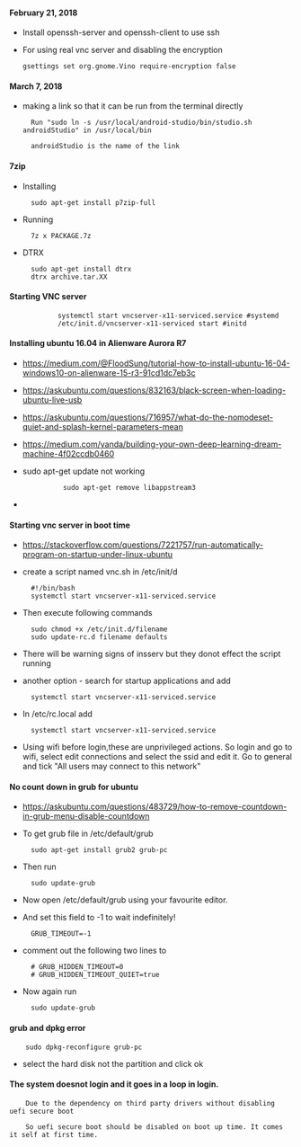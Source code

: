 #### February 21, 2018

  * Install openssh-server and openssh-client to use ssh
  
  * For using real vnc server and disabling the encryption
  
        gsettings set org.gnome.Vino require-encryption false
        
#### March 7, 2018

* making a link so that it can be run from the terminal directly 

		Run "sudo ln -s /usr/local/android-studio/bin/studio.sh androidStudio" in /usr/local/bin
		
		androidStudio is the name of the link

#### 7zip

* Installing

		sudo apt-get install p7zip-full

* Running

		7z x PACKAGE.7z 
				
* DTRX

		sudo apt-get install dtrx
		dtrx archive.tar.XX

#### Starting VNC server

                systemctl start vncserver-x11-serviced.service #systemd
                /etc/init.d/vncserver-x11-serviced start #initd
                
#### Installing ubuntu 16.04 in Alienware Aurora R7

* https://medium.com/@FloodSung/tutorial-how-to-install-ubuntu-16-04-windows10-on-alienware-15-r3-91cd1dc7eb3c
                
* https://askubuntu.com/questions/832163/black-screen-when-loading-ubuntu-live-usb
                
* https://askubuntu.com/questions/716957/what-do-the-nomodeset-quiet-and-splash-kernel-parameters-mean

* https://medium.com/yanda/building-your-own-deep-learning-dream-machine-4f02ccdb0460
                
* sudo apt-get update not working
                
                sudo apt-get remove libappstream3
                
*

#### Starting vnc server in boot time

* https://stackoverflow.com/questions/7221757/run-automatically-program-on-startup-under-linux-ubuntu

* create a script named vnc.sh in /etc/init/d

		#!/bin/bash
		systemctl start vncserver-x11-serviced.service

* Then execute following commands

		sudo chmod +x /etc/init.d/filename 
		sudo update-rc.d filename defaults 
		
* There will be warning signs of insserv but they donot effect the script running

* another option - search for startup applications and add

		systemctl start vncserver-x11-serviced.service

* In /etc/rc.local add

		systemctl start vncserver-x11-serviced.service
		
* Using wifi before login,these are unprivileged actions. So login and go to wifi, select edit connections and select the ssid and edit it. Go to general and tick "All users may connect to this network"

#### No count down in grub for ubuntu

* https://askubuntu.com/questions/483729/how-to-remove-countdown-in-grub-menu-disable-countdown

* To get grub file in /etc/default/grub

		sudo apt-get install grub2 grub-pc
* Then run 

		sudo update-grub
		
* Now open /etc/default/grub using your favourite editor.
* And set this field to -1 to wait indefinitely!

		GRUB_TIMEOUT=-1
		
* comment out the following two lines to

		# GRUB_HIDDEN_TIMEOUT=0 
		# GRUB_HIDDEN_TIMEOUT_QUIET=true 
		
* Now again run 
		
		sudo update-grub

#### grub and dpkg error

		sudo dpkg-reconfigure grub-pc
		
* select the hard disk not the partition and click ok

#### The system doesnot login and it goes in a loop in login.

		Due to the dependency on third party drivers without disabling uefi secure boot
		
		So uefi secure boot should be disabled on boot up time. It comes it self at first time.
